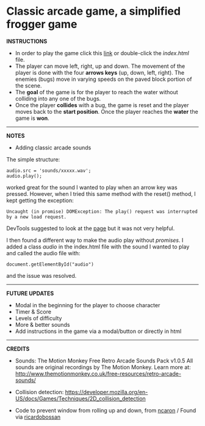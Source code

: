 Classic arcade game, a simplified frogger game
===============================


**INSTRUCTIONS**

- In order to play the game click this [link](https://dimikara.github.io/Arcade-Game/) or double-click the *ìndex.html* file.
- The player can move left, right, up and down. The movement of the player is done with the four **arrows keys** (up, down, left, right). The enemies (bugs) move in varying speeds on the paved block portion of the scene. 
- The **goal** of the game is for the player to reach the water without colliding into any one of the bugs. 
- Once the player **collides** with a bug, the game is reset and the player moves back to the **start position**. Once the player reaches the **water** the game is **won**.

___

**NOTES**

* Adding classic arcade sounds

The simple structure:

    audio.src = 'sounds/xxxxx.wav'; 
    audio.play();

worked great for the sound I wanted to play when an arrow key was pressed.
However, when I tried this same method with the reset() method, I kept getting the exception:

    Uncaught (in promise) DOMException: The play() request was interrupted by a new load request.

DevTools suggested to look at the [page](https://developers.google.com/web/updates/2017/06/play-request-was-interrupted) but it was not very helpful. 

I then found a different way to make the audio play without *promises*. I added a class *audio* in the index.html file with the sound I wanted to play and called the audio file with: 

    document.getElementById("audio")

and the issue was resolved.
___

**FUTURE UPDATES**

- Modal in the beginning for the player to choose character
- Timer & Score
- Levels of difficulty
- More & better sounds
- Add instructions in the game via a modal/button or directly in html
___

**CREDITS**

- Sounds:
The Motion Monkey Free Retro Arcade Sounds Pack v1.0.5
All sounds are original recordings by The Motion Monkey.
Learn more at: http://www.themotionmonkey.co.uk/free-resources/retro-arcade-sounds/

- Collision detection:
https://developer.mozilla.org/en-US/docs/Games/Techniques/2D_collision_detection

- Code to prevent window from rolling up and down, from [ncaron](https://github.com/ncaron/frontend-nanodegree-arcade-game/blob/master/js/app.js) /
Found via [ricardobossan](https://github.com/ricardobossan/arcade-game)